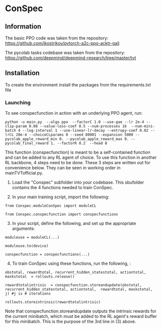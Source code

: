 


# ConSpec

## Information

The basic PPO code was taken from the repository: https://github.com/ikostrikov/pytorch-a2c-ppo-acktr-gail

The pycolab tasks codebase was taken from the repository: https://github.com/deepmind/deepmind-research/tree/master/tvt

## Installation
To create the environment install the packages from the requirements.txt file



### Launching

To see conspecfunction in action with an underlying PPO agent, run: 
```
python -u main.py  --algo ppo  --factorC 1.0 --use-gae --lr 2e-4 --clip-param 0.08 --value-loss-coef 0.5 --num-processes 16  --num-mini-batch 4 --log-interval 1 --use-linear-lr-decay --entropy-coef 0.02 --lrCL 20e-4 --choiceCLparams 0 --seed 80001 --expansion 5000 --pycolab_apple_reward_min 0. --pycolab_apple_reward_max 0. --pycolab_final_reward 1. --factorR 0.2  --head 8
```

This function (conspecfunction) is meant to be a self-contained function and can be added to any RL agent of choice. 
To use this function in another RL backbone, 4 steps need to be done. These 3 steps are written out for convenience below. They can be seen in working order in mainTVTofficial.py.

1. Load the "Conspec" subfolder into your codebase. This sbufolder contains the 4 functions needed to train ConSpec. 

2. In your main training script, import the following:
```
from Conspec.moduleConSpec import moduleCL

from Conspec.conspecfunction import conspecfunctionx
```
3. In your script, define the following, and set up the appropriate arguments: 
```
moduleuse = moduleCL(...)

moduleuse.to(device)

conspecfunction = conspecfunctionx(...)
```
4. To train ConSpec using these functions, run the following, :
```
obstotal, rewardtotal, recurrent_hidden_statestotal, actiontotal,  maskstotal  = rollouts.release()

rewardtotalintrisic  = conspecfunction.storeandupdate(obstotal, recurrent_hidden_statestotal, actiontotal,  rewardtotal, maskstotal, j) #j is # iterations

rollouts.storeintrinsic(rewardtotalintrisic)
```
Note that conspecfunction.storeandupdate outputs the intrinsic rewards for the current minibatch, which must be added to the RL agent's reward buffer for this minibatch. This is the purpose of the 3rd line in (3) above. 
